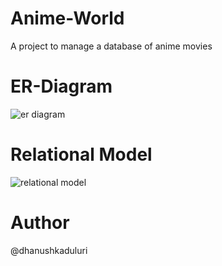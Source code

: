 # Anime-World
A project to manage a database of anime movies

# ER-Diagram
![er diagram](https://github.com/dhanushkaduluri/Anime-World/assets/141426818/553cfe34-5655-4afd-878b-63a1336f8280)

# Relational Model
![relational model](https://github.com/dhanushkaduluri/Anime-World/assets/141426818/07826a40-5b54-4bd2-9a8e-cc48b2114fc1)

# Author
@dhanushkaduluri
